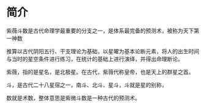 # 简介

紫薇斗数是古代命理学最重要的分支之一，是体系最完备的预测术，被称为天下第一神数

推算以古代阴阳五行、干支理论为基础，以星曜为基本论断元素，将人的出生时间与当时的星空条件进行练习，在统计的基础上进行演绎，并得出命理断论。

紫薇，指的是星名，是北极星。在古代，紫薇代称皇帝，也是天上的群星之首。

斗，是古代二十八星宿之一，南斗、北斗、星斗，斗就是星的别称，

数就是术数，整体意思是紫微斗数是一种古代的预测术。
